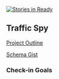 [![Stories in Ready](https://badge.waffle.io/joshcass/traffic_spy.png?label=ready&title=Ready)](https://waffle.io/joshcass/traffic_spy)
## Traffic Spy

[Project Outline](https://github.com/JumpstartLab/curriculum/blob/master/source/projects/traffic_spy.markdown)

[Schema Gist](https://gist.github.com/androidgrl/df71b07bd991bad014dd)


### Check-in Goals

